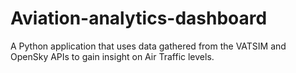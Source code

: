 # Aviation-analytics-dashboard
A Python application that uses data gathered from the VATSIM and OpenSky APIs to gain insight on Air Traffic levels.
